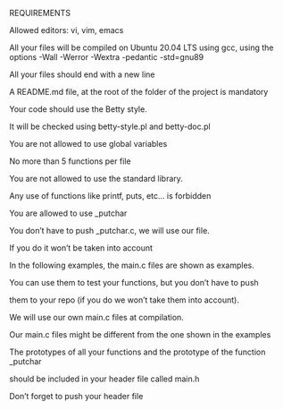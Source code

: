 REQUIREMENTS

Allowed editors: vi, vim, emacs

All your files will be compiled on Ubuntu 20.04 LTS using gcc,
using the options -Wall -Werror -Wextra -pedantic -std=gnu89

All your files should end with a new line

A README.md file, at the root of the folder of the project is mandatory

Your code should use the Betty style.

It will be checked using betty-style.pl and betty-doc.pl

You are not allowed to use global variables

No more than 5 functions per file

You are not allowed to use the standard library.

Any use of functions like printf, puts, etc… is forbidden

You are allowed to use _putchar

You don’t have to push _putchar.c, we will use our file.

If you do it won’t be taken into account

In the following examples, the main.c files are shown as examples.

You can use them to test your functions, but you don’t have to push

them to your repo (if you do we won’t take them into account).

We will use our own main.c files at compilation.

Our main.c files might be different from the one shown in the examples

The prototypes of all your functions and the prototype of the function _putchar

should be included in your header file called main.h

Don’t forget to push your header file